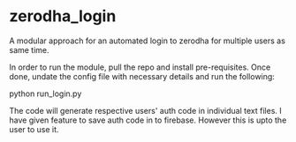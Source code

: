 # zerodha_login

A modular approach for an automated login to zerodha for multiple users as same time.

In order to run the module, pull the repo and install pre-requisites. Once done, undate the config file with necessary details and run the following:

python run_login.py

The code will generate respective users' auth code in individual text files. I have given feature to save auth code in to firebase. However this is upto the user to use it.
